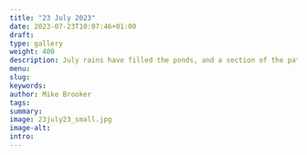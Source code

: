 ```yaml
---
title: "23 July 2023"
date: 2023-07-23T10:07:46+01:00
draft: 
type: gallery
weight: 400
description: July rains have filled the ponds, and a section of the path is also under water.
menu:
slug:
keywords:
author: Mike Brooker
tags: 
summary: 
image: 23july23_small.jpg
image-alt:
intro:
---
```

